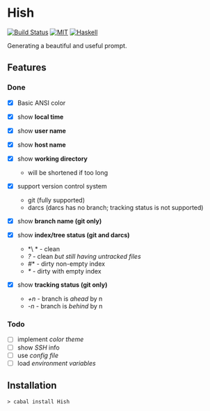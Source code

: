 # Hish

[![Build Status](https://api.travis-ci.org/jaiyalas/Hish.png?branch=stable)](http://travis-ci.org/jaiyalas/Hish)
[![MIT](http://b.repl.ca/v1/license-BSD3-blue.png)](https://en.wikipedia.org/wiki/BSD_licenses)
[![Haskell](http://b.repl.ca/v1/language-haskell-orange.png)](http://haskell.org)

Generating a beautiful and useful prompt.

## Features

### Done

+ [X] Basic ANSI color
+ [X] show **local time**
+ [X] show **user name**
+ [X] show **host name**
+ [X] show **working directory**
  + will be shortened if too long
+ [X] support version control system
   + git (fully supported)
   + darcs (darcs has no branch; tracking status is not supported)
+ [X] show **branch name (git only)**
+ [X] show **index/tree status (git and darcs)**
  + *\ * - clean
  + *?* - clean  *but still having untracked files*
  + *#** - dirty non-empty index
  + *\** - dirty with empty index

+ [X] show **tracking status (git only)**
  + *+n* - branch is *ahead* by n
  + *-n* - branch is *behind* by n

### Todo

+ [ ] implement *color theme*
+ [ ] show *SSH* info
+ [ ] use *config file*
+ [ ] load *environment variables*

## Installation

```
> cabal install Hish
```
